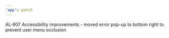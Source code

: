 ```yaml
---
'app': patch
---
```


AL-907 Accessibility improvements - moved error pop-up to bottom right to prevent user menu occlusion
